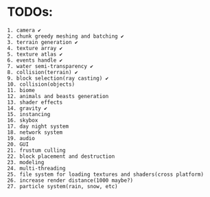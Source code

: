 # TODOs:
	1. camera ✔
	2. chunk greedy meshing and batching ✔
	3. terrain generation ✔
	4. texture array ✔
	5. texture atlas ✔
	6. events handle ✔
	7. water semi-transparency ✔
	8. collision(terrain) ✔
	9. block selection(ray casting) ✔
	10. collision(objects)
	11. biome
	12. animals and beasts generation
	13. shader effects
	14. gravity ✔
	15. instancing
	16. skybox
	17. day night system
	18. network system
	19. audio
	20. GUI
	21. frustum culling
	22. block placement and destruction
	23. modeling
	24. multi-threading
	25. file system for loading textures and shaders(cross platform)
	26. increase render distance(1000 maybe?)
	27. particle system(rain, snow, etc)